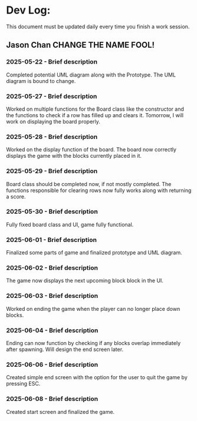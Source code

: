# Dev Log:

This document must be updated daily every time you finish a work session.

## Jason Chan CHANGE THE NAME FOOL!

### 2025-05-22 - Brief description
Completed potential UML diagram along with the Prototype. The UML diagram is bound to change.

### 2025-05-27 - Brief description
Worked on multiple functions for the Board class like the constructor and the functions to check if a row has filled up and clears it. Tomorrow, I will work on displaying the board properly.

### 2025-05-28 - Brief description
Worked on the display function of the board. The board now correctly displays the game with the blocks currently placed in it.

### 2025-05-29 - Brief description
Board class should be completed now, if not mostly completed. The functions responsible for clearing rows now fully works along with returning a score.

### 2025-05-30 - Brief description
Fully fixed board class and UI, game fully functional.

### 2025-06-01 - Brief description
Finalized some parts of game and finalized prototype and UML diagram.

### 2025-06-02 - Brief description
The game now displays the next upcoming block block in the UI.

### 2025-06-03 - Brief description
Worked on ending the game when the player can no longer place down blocks.

### 2025-06-04 - Brief description
Ending can now function by checking if any blocks overlap immediately after spawning. Will design the end screen later.

### 2025-06-06 - Brief description
Created simple end screen with the option for the user to quit the game by pressing ESC.

### 2025-06-08 - Brief description
Created start screen and finalized the game.
